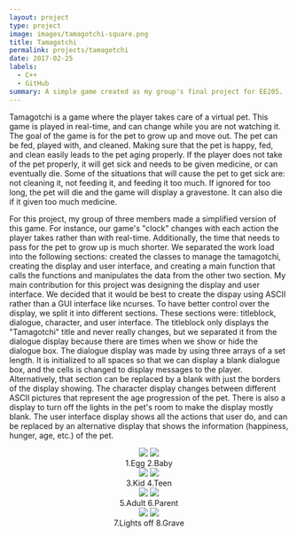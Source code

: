 ```yaml
---
layout: project
type: project
image: images/tamagotchi-square.png
title: Tamagotchi
permalink: projects/tamagotchi
date: 2017-02-25
labels:
  - C++
  - GitHub
summary: A simple game created as my group's final project for EE205.
---
```


Tamagotchi is a game where the player takes care of a virtual pet. This game is played in real-time, and can change while you are not watching it. The goal of the game is for the pet to grow up and move out. The pet can be fed, played with, and cleaned. Making sure that the pet is happy, fed, and clean easily leads to the pet aging properly. If the player does not take of the pet properly, it will get sick and needs to be given medicine, or can eventually die. Some of the situations that will cause the pet to get sick are: not cleaning it, not feeding it, and feeding it too much. If ignored for too long, the pet will die and the game will display a gravestone. It can also die if it given too much medicine. 

For this project, my group of three members made a simplified version of this game. For instance, our game's "clock" changes with each action the player takes rather than with real-time. Additionally, the time that needs to pass for the pet to grow up is much shorter. We separated the work load into the following sections: created the classes to manage the tamagotchi, creating the display and user interface, and creating a main function that calls the functions and manipulates the data from the other two section. My main contribution for this project was designing the display and user interface. We decided that it would be best to create the dispay using ASCII rather than a GUI interface like ncurses. To have better control over the display, we split it into different sections. These sections were: titleblock, dialogue, character, and user interface. The titleblock only displays the "Tamagotchi" title and never really changes, but we separated it from the dialogue display because there are times when we show or hide the dialogue box. The dialogue display was made by using three arrays of a set length. It is initialized to all spaces so that we can display a blank dialogue box, and the cells is changed  to display messages to the player. Alternatively, that section can be replaced by a blank with just the borders of the display showing. The character display changes between different ASCII pictures that represent the age progression of the pet. There is also a display to turn off the lights in the pet's room to make the display mostly blank. The user interface display shows all the actions that user do, and can be replaced by an alternative display that shows the information (happiness, hunger, age, etc.) of the pet.

<center>
  <div class="ui medium rounded images">
    <img class="ui image" src="../images/tamagotchi-egg.PNG">
    <img class="ui image" src="../images/tamagotchi-baby.PNG">
  </div>
    <figcaption>1.Egg   2.Baby</figcaption>
  <div>
    <img class="ui image" src="../images/tamagotchi-kid.PNG">
    <img class="ui image" src="../images/tamagotchi-teen.PNG">
  </div>
  <figcaption>3.Kid   4.Teen</figcaption>
  <div class="ui medium rounded images">
    <img class="ui image" src="../images/tamagotchi-adult.PNG">
    <img class="ui image" src="../images/tamagotchi-parent.PNG">
  </div>
  <figcaption>5.Adult   6.Parent</figcaption>
  <div>
    <img class="ui image" src="../images/tamagotchi-lights.PNG">
    <img class="ui image" src="../images/tamagotchi-grave.PNG">
  </div>
  <figcaption>7.Lights off    8.Grave</figcaption>
</center>
